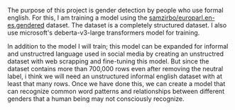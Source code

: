 The purpose of this project is gender detection by people who use formal english. For this, I am training a model using the [samzirbo/europarl.en-es.gendered](https://huggingface.co/datasets/samzirbo/europarl.en-es.gendered) dataset. The dataset is a completely structured dataset. I also use microsoft's deberta-v3-large transformers model for training.

In addition to the model I will train; this model can be expanded for informal and unstructred language used in social media by creating an unstructred dataset with web scrapping and fine-tuning this model. But since the dataset contains more than 700,000 rows even after removing the neutral label, i think we will need an unstructured informal english dataset with at least that many rows. Once we have done this, we can create a model that can recognize common word patterns and relationships between different genders that a human being may not consciously recognize.
